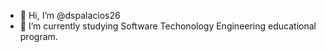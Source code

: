- 👋 Hi, I’m @dspalacios26
- 🌱 I’m currently studying Software Techonology Engineering educational program.

<!---
dspalacios26/dspalacios26 is a ✨ special ✨ repository because its `README.md` (this file) appears on your GitHub profile.
You can click the Preview link to take a look at your changes.
--->

